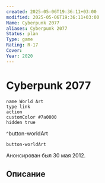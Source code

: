 ```yaml
---
created: 2025-05-06T19:36:11+03:00
modified: 2025-05-06T19:36:11+03:00
Name: Cyberpunk 2077
aliases: Cyberpunk 2077
Status: plan
Type: game
Rating: R-17
Cover: 
Year: 2020
---
```


# Cyberpunk 2077




```button
name World Art
type link
action 
customColor #7a0000
hidden true
```
^button-worldArt



`button-worldArt`

Анонсирован был 30 мая 2012.

## Описание


